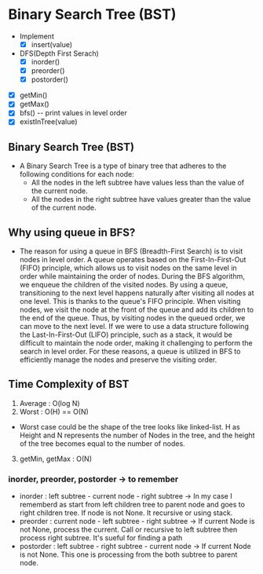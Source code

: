 # Binary Search Tree (BST)

- Implement
  - [X] insert(value)
- DFS(Depth First Serach)
  - [x] inorder()
  - [x] preorder()
  - [x] postorder()
- [x] getMin()
- [x] getMax()
- [x] bfs() -- print values in level order
- [x] existInTree(value)

## Binary Search Tree (BST)
- A Binary Search Tree is a type of binary tree that adheres to the following conditions for each node:
  - All the nodes in the left subtree have values less than the value of the current node.
  - All the nodes in the right subtree have values greater than the value of the current node.


## Why using queue in BFS?
- The reason for using a queue in BFS (Breadth-First Search) is to visit nodes in level order. A queue operates based on the First-In-First-Out (FIFO) principle, which allows us to visit nodes on the same level in order while maintaining the order of nodes. During the BFS algorithm, we enqueue the children of the visited nodes. By using a queue, transitioning to the next level happens naturally after visiting all nodes at one level. This is thanks to the queue's FIFO principle. When visiting nodes, we visit the node at the front of the queue and add its children to the end of the queue. Thus, by visiting nodes in the queued order, we can move to the next level. If we were to use a data structure following the Last-In-First-Out (LIFO) principle, such as a stack, it would be difficult to maintain the node order, making it challenging to perform the search in level order. For these reasons, a queue is utilized in BFS to efficiently manage the nodes and preserve the visiting order.


## Time Complexity of BST
1. Average : O(log N)
2. Worst : O(H) == O(N)
  - Worst case could be the shape of the tree looks like linked-list. H as Height and N represents the number of Nodes in the tree, and the height of the tree becomes equal to the number of nodes.
3. getMin, getMax : O(N) 


### inorder, preorder, postorder -> to remember
- inorder : left subtree - current node - right subtree -> In my case I rememberd as start from left children tree to parent node and goes to right children tree. If node is not None. It recursive or using stack.
- preorder : current node - left subtree - right subtree -> If current Node is not None, process the current. Call or recursive to left subtree then process right subtree. It's sueful for finding a path
- postorder : left subtree - right subtree - current node -> If current Node is not None. This one is processing from the both subtree to parent node.

